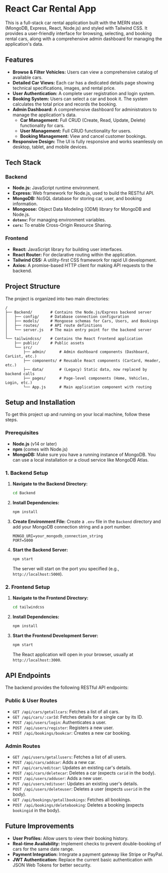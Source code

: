 # React Car Rental App

This is a full-stack car rental application built with the MERN stack (MongoDB, Express, React, Node.js) and styled with Tailwind CSS. It provides a user-friendly interface for browsing, selecting, and booking rental cars, along with a comprehensive admin dashboard for managing the application's data.

## Features

- **Browse & Filter Vehicles:** Users can view a comprehensive catalog of available cars.
- **Detailed Car Views:** Each car has a dedicated details page showing technical specifications, images, and rental price.
- **User Authentication:** A complete user registration and login system.
- **Booking System:** Users can select a car and book it. The system calculates the total price and records the booking.
- **Admin Dashboard:** A comprehensive dashboard for administrators to manage the application's data.
  - **Car Management:** Full CRUD (Create, Read, Update, Delete) functionality for cars.
  - **User Management:** Full CRUD functionality for users.
  - **Booking Management:** View and cancel customer bookings.
- **Responsive Design:** The UI is fully responsive and works seamlessly on desktop, tablet, and mobile devices.

## Tech Stack

### Backend

- **Node.js:** JavaScript runtime environment.
- **Express:** Web framework for Node.js, used to build the RESTful API.
- **MongoDB:** NoSQL database for storing car, user, and booking information.
- **Mongoose:** Object Data Modeling (ODM) library for MongoDB and Node.js.
- **`dotenv`:** For managing environment variables.
- **`cors`:** To enable Cross-Origin Resource Sharing.

### Frontend

- **React:** JavaScript library for building user interfaces.
- **React Router:** For declarative routing within the application.
- **Tailwind CSS:** A utility-first CSS framework for rapid UI development.
- **Axios:** A promise-based HTTP client for making API requests to the backend.

## Project Structure

The project is organized into two main directories:

```
/
├── Backend/        # Contains the Node.js/Express backend server
│   ├── config/     # Database connection configuration
│   ├── models/     # Mongoose schemas for Cars, Users, and Bookings
│   ├── routes/     # API route definitions
│   └── server.js   # The main entry point for the backend server
│
└── tailwindcss/    # Contains the React frontend application
    ├── public/     # Public assets
    └── src/
        ├── admin/      # Admin dashboard components (Dashboard, CarList, etc.)
        ├── components/ # Reusable React components (CarCard, Header, etc.)
        ├── data/       # (Legacy) Static data, now replaced by backend calls
        ├── pages/      # Page-level components (Home, Vehicles, Login, etc.)
        └── App.js      # Main application component with routing
```

## Setup and Installation

To get this project up and running on your local machine, follow these steps.

### Prerequisites

- **Node.js** (v14 or later)
- **npm** (comes with Node.js)
- **MongoDB:** Make sure you have a running instance of MongoDB. You can use a local installation or a cloud service like MongoDB Atlas.

### 1. Backend Setup

1.  **Navigate to the Backend Directory:**
    ```bash
    cd Backend
    ```

2.  **Install Dependencies:**
    ```bash
    npm install
    ```

3.  **Create Environment File:**
    Create a `.env` file in the `Backend` directory and add your MongoDB connection string and a port number.
    ```
    MONGO_URI=your_mongodb_connection_string
    PORT=5000
    ```

4.  **Start the Backend Server:**
    ```bash
    npm start
    ```
    The server will start on the port you specified (e.g., `http://localhost:5000`).

### 2. Frontend Setup

1.  **Navigate to the Frontend Directory:**
    ```bash
    cd tailwindcss
    ```

2.  **Install Dependencies:**
    ```bash
    npm install
    ```

3.  **Start the Frontend Development Server:**
    ```bash
    npm start
    ```
    The React application will open in your browser, usually at `http://localhost:3000`.

## API Endpoints

The backend provides the following RESTful API endpoints:

### Public & User Routes
-   `GET /api/cars/getallcars`: Fetches a list of all cars.
-   `GET /api/cars/:carId`: Fetches details for a single car by its ID.
-   `POST /api/users/login`: Authenticates a user.
-   `POST /api/users/register`: Registers a new user.
-   `POST /api/bookings/bookcar`: Creates a new car booking.

### Admin Routes
-   `GET /api/users/getallusers`: Fetches a list of all users.
-   `POST /api/cars/addcar`: Adds a new car.
-   `PUT /api/cars/editcar`: Updates an existing car's details.
-   `POST /api/cars/deletecar`: Deletes a car (expects `carid` in the body).
-   `POST /api/users/adduser`: Adds a new user.
-   `PUT /api/users/edituser`: Updates an existing user's details.
-   `POST /api/users/deleteuser`: Deletes a user (expects `userid` in the body).
-   `GET /api/bookings/getallbookings`: Fetches all bookings.
-   `POST /api/bookings/deletebooking`: Deletes a booking (expects `bookingid` in the body).

## Future Improvements

-   **User Profiles:** Allow users to view their booking history.
-   **Real-time Availability:** Implement checks to prevent double-booking of cars for the same date range.
-   **Payment Integration:** Integrate a payment gateway like Stripe or PayPal.
-   **JWT Authentication:** Replace the current basic authentication with JSON Web Tokens for better security.
